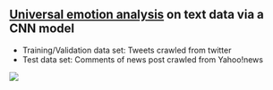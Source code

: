 ##  [Universal emotion analysis](https://www.paulekman.com/universal-emotions/) on text data via a CNN model

- Training/Validation data set: Tweets crawled from twitter
- Test data set:  Comments of news post crawled from Yahoo!news

<img src="./preview.png"/>

